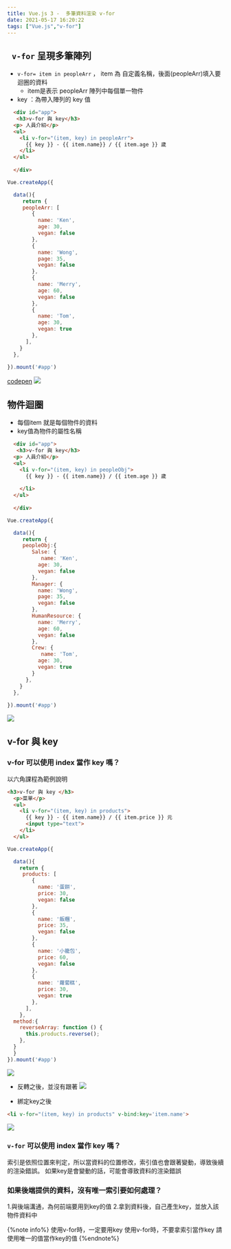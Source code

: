 ```yaml
---
title: Vue.js 3 -  多筆資料渲染 v-for
date: 2021-05-17 16:20:22
tags: ["Vue.js","v-for"] 
---
```


## ` v-for` 呈現多筆陣列
* `v-for= item in peopleArr` ， item 為 自定義名稱，後面(peopleArr)填入要迴圈的資料
  * item是表示 peopleArr 陣列中每個單一物件
* key ：為帶入陣列的 key 值

```html
  <div id="app">
   <h3>v-for 與 key</h3>
  <p> 人員介紹</p>
  <ul>
    <li v-for="(item, key) in peopleArr">
      {{ key }} - {{ item.name}} / {{ item.age }} 歲
    </li>
  </ul>
    
  </div>

```
```javascript
Vue.createApp({

  data(){
     return {
     peopleArr: [
        {
          name: 'Ken',
          age: 30,
          vegan: false
        },
        {
          name: 'Wong',
          page: 35,
          vegan: false
        },
        {
          name: 'Merry',
          age: 60,
          vegan: false
        },
        {
          name: 'Tom',
          age: 30,
          vegan: true
        },
      ],
    }
  },
  
}).mount('#app')
```
[codepen](https://codepen.io/Eva-go/pen/powVYmN)
![](https://i.imgur.com/TebHrmC.png)

## 物件迴圈
* 每個item 就是每個物件的資料
* key值為物件的屬性名稱

```html
  <div id="app">
   <h3>v-for 與 key</h3>
  <p> 人員介紹</p>
  <ul>
    <li v-for="(item, key) in peopleObj">
      {{ key }} - {{ item.name}} / {{ item.age }} 歲
    
    </li>
  </ul>
    
  </div>

```
```javascript
Vue.createApp({

  data(){
     return {
     peopleObj:{
        Salse: {
           name: 'Ken',
          age: 30,
          vegan: false
        },
        Manager: {
          name: 'Wong',
          page: 35,
          vegan: false
        },
        HumanResource: {
          name: 'Merry',
          age: 60,
          vegan: false
        },
        Crew: {
           name: 'Tom',
          age: 30,
          vegan: true
        }
      },
    }
  },
  
}).mount('#app')
```
![](https://i.imgur.com/tzjh6Ah.png)

## v-for 與 key


### v-for 可以使用 index 當作 key 嗎？
以六角課程為範例說明


```html
<h3>v-for 與 key </h3>
  <p>菜單</p>
  <ul>
    <li v-for="(item, key) in products">
      {{ key }} - {{ item.name}} / {{ item.price }} 元
      <input type="text">
    </li>
  </ul>
```
```javascript
Vue.createApp({

  data(){
    return {
     products: [
        {
          name: '蛋餅',
          price: 30,
          vegan: false
        },
        {
          name: '飯糰',
          price: 35,
          vegan: false
        },
        {
          name: '小籠包',
          price: 60,
          vegan: false
        },
        {
          name: '蘿蔔糕',
          price: 30,
          vegan: true
        },
      ],
    },
  method:{
    reverseArray: function () {
      this.products.reverse();
    },
  }
  }
}).mount('#app')
```
![](https://i.imgur.com/GKjdBGd.png)

* 反轉之後，並沒有跟著
![](https://i.imgur.com/ALe8vst.png)

* 綁定key之後
``` html
<li v-for="(item, key) in products" v-bind:key='item.name'>
```

![](https://i.imgur.com/kbtUwy1.png)

### `v-for` 可以使用 index 當作 key 嗎？
索引是依照位置來判定，所以當資料的位置修改，索引值也會跟著變動，導致後續的渲染錯誤。
如果key是會變動的話，可能會導致資料的渲染錯誤

### 如果後端提供的資料，沒有唯一索引要如何處理？
  1.與後端溝通，為何前端要用到key的值
  2.拿到資料後，自己產生key，並放入該物件資料中

{%note info%}
使用v-for時，一定要用key 
使用v-for時，不要拿索引當作key
請使用唯一的值當作key的值
{%endnote%}
